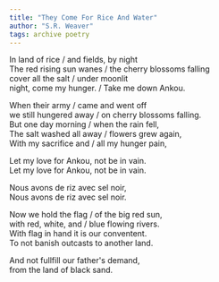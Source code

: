 ```yaml
---
title: "They Come For Rice And Water"
author: "S.R. Weaver"
tags: archive poetry
---
```

In land of rice / and fields, by night<br />
The red rising sun wanes / the cherry blossoms falling<br />
cover all the salt / under moonlit<br />
night, come my hunger. / Take me down Ankou.

When their army / came and went off<br />
we still hungered away / on cherry blossoms falling.<br />
But one day morning / when the rain fell,<br />
The salt washed all away / flowers grew again,<br />
With my sacrifice and / all my hunger pain,

Let my love for Ankou, not be in vain.<br />
Let my love for Ankou, not be in vain.

Nous avons de riz avec sel noir,<br />
Nous avons de riz avec sel noir.

Now we hold the flag / of the big red sun,<br />
with red, white, and / blue flowing rivers.<br />
With flag in hand it is our conventent.<br />
To not banish outcasts to another land.

And not fullfill our father's demand,<br />
from the land of black sand.
